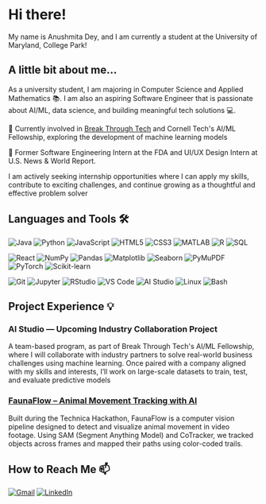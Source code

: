 # Hi there!
My name is Anushmita Dey, and I am currently a student at the University of Maryland, College Park!


## A little bit about me...
As a university student, I am majoring in Computer Science and Applied Mathematics 📚. 
I am also an aspiring Software Engineer that is passionate about AI/ML, data science, and building meaningful tech solutions 💻.

  📍 Currently involved in [Break Through Tech](https://www.breakthroughtech.org/programs/the-ai-program/) and Cornell Tech's AI/ML Fellowship, exploring the development of machine learning models
  
  📍 Former Software Engineering Intern at the FDA and UI/UX Design Intern at U.S. News & World Report.
  
I am actively seeking internship opportunities where I can apply my skills, contribute to exciting challenges, and continue growing as a thoughtful and effective problem solver

## Languages and Tools 🛠️

![Java](https://img.shields.io/badge/Java-ED8B00?style=for-the-badge&logo=java&logoColor=white)
![Python](https://img.shields.io/badge/Python-3776AB?style=for-the-badge&logo=python&logoColor=white)
![JavaScript](https://img.shields.io/badge/JavaScript-F7DF1E?style=for-the-badge&logo=javascript&logoColor=black)
![HTML5](https://img.shields.io/badge/HTML-E34F26?style=for-the-badge&logo=html5&logoColor=white)
![CSS3](https://img.shields.io/badge/CSS-1572B6?style=for-the-badge&logo=css3&logoColor=white)
![MATLAB](https://img.shields.io/badge/MATLAB-0076A8?style=for-the-badge&logo=mathworks&logoColor=white)
![R](https://img.shields.io/badge/R-276DC3?style=for-the-badge&logo=r&logoColor=white)
![SQL](https://img.shields.io/badge/SQL-4479A1?style=for-the-badge&logo=postgresql&logoColor=white)

![React](https://img.shields.io/badge/React-20232A?style=for-the-badge&logo=react&logoColor=61DAFB)
![NumPy](https://img.shields.io/badge/NumPy-013243?style=for-the-badge&logo=numpy&logoColor=white)
![Pandas](https://img.shields.io/badge/Pandas-150458?style=for-the-badge&logo=pandas&logoColor=white)
![Matplotlib](https://img.shields.io/badge/Matplotlib-11557C?style=for-the-badge&logo=matplotlib&logoColor=white)
![Seaborn](https://img.shields.io/badge/Seaborn-3776AB?style=for-the-badge&logo=python&logoColor=white)
![PyMuPDF](https://img.shields.io/badge/PyMuPDF-003B71?style=for-the-badge&logo=python&logoColor=white)
![PyTorch](https://img.shields.io/badge/PyTorch-EE4C2C?style=for-the-badge&logo=pytorch&logoColor=white)
![Scikit-learn](https://img.shields.io/badge/Scikit--learn-F7931E?style=for-the-badge&logo=scikitlearn&logoColor=white)

![Git](https://img.shields.io/badge/Git-F05032?style=for-the-badge&logo=git&logoColor=white)
![Jupyter](https://img.shields.io/badge/Jupyter-F37626?style=for-the-badge&logo=jupyter&logoColor=white)
![RStudio](https://img.shields.io/badge/RStudio-75AADB?style=for-the-badge&logo=rstudio&logoColor=white)
![VS Code](https://img.shields.io/badge/VS%20Code-007ACC?style=for-the-badge&logo=visualstudiocode&logoColor=white)
![AI Studio](https://img.shields.io/badge/AI%20Studio-0078D7?style=for-the-badge&logo=microsoft&logoColor=white)
![Linux](https://img.shields.io/badge/Linux-FCC624?style=for-the-badge&logo=linux&logoColor=black)
![Bash](https://img.shields.io/badge/Bash-4EAA25?style=for-the-badge&logo=gnubash&logoColor=white)

## Project Experience 💡
### AI Studio — Upcoming Industry Collaboration Project
A team-based program, as part of Break Through Tech's AI/ML Fellowship, where I will collaborate with industry partners to solve real-world business challenges using machine learning. Once paired with a company aligned with my skills and interests, I’ll work on large-scale datasets to train, test, and evaluate predictive models

###  [FaunaFlow – Animal Movement Tracking with AI](https://devpost.com/software/faunaflow-building-animal-observer-via-point-tracking)
Built during the Technica Hackathon, FaunaFlow is a computer vision pipeline designed to detect and visualize animal movement in video footage. Using SAM (Segment Anything Model) and CoTracker, we tracked objects across frames and mapped their paths using color-coded trails.

## How to Reach Me 📫
[![Gmail](https://img.shields.io/badge/Gmail-D14836?style=for-the-badge&logo=gmail&logoColor=white)](mailto:anushmita.sky@gmail.com)
[![LinkedIn](https://img.shields.io/badge/LinkedIn-0A66C2?style=for-the-badge&logo=linkedin&logoColor=white)](https://www.linkedin.com/in/anushmita-dey/)




<!--
**anushmita06/anushmita06** is a ✨ _special_ ✨ repository because its `README.md` (this file) appears on your GitHub profile.


